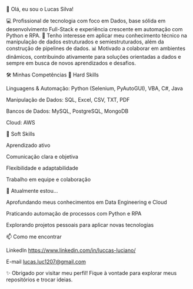👋 Olá, eu sou o Lucas Silva!

💻 Profissional de tecnologia com foco em Dados, base sólida em desenvolvimento Full-Stack e experiência crescente em automação com Python e RPA.
🚀 Tenho interesse em aplicar meu conhecimento técnico na manipulação de dados estruturados e semiestruturados, além da construção de pipelines de dados.
📊 Motivado a colaborar em ambientes dinâmicos, contribuindo ativamente para soluções orientadas a dados e sempre em busca de novos aprendizados e desafios.

🛠️ Minhas Competências
🔹 Hard Skills

Linguagens & Automação: Python (Selenium, PyAutoGUI), VBA, C#, Java

Manipulação de Dados: SQL, Excel, CSV, TXT, PDF

Bancos de Dados: MySQL, PostgreSQL, MongoDB

Cloud: AWS

🔹 Soft Skills

Aprendizado ativo

Comunicação clara e objetiva

Flexibilidade e adaptabilidade

Trabalho em equipe e colaboração

🌱 Atualmente estou...

Aprofundando meus conhecimentos em Data Engineering e Cloud

Praticando automação de processos com Python e RPA

Explorando projetos pessoais para aplicar novas tecnologias

📫 Como me encontrar

LinkedIn
 https://www.linkedin.com/in/luccas-luciano/

E-mail
 lucas.luc1207@gmail.com

✨ Obrigado por visitar meu perfil! Fique à vontade para explorar meus repositórios e trocar ideias.
